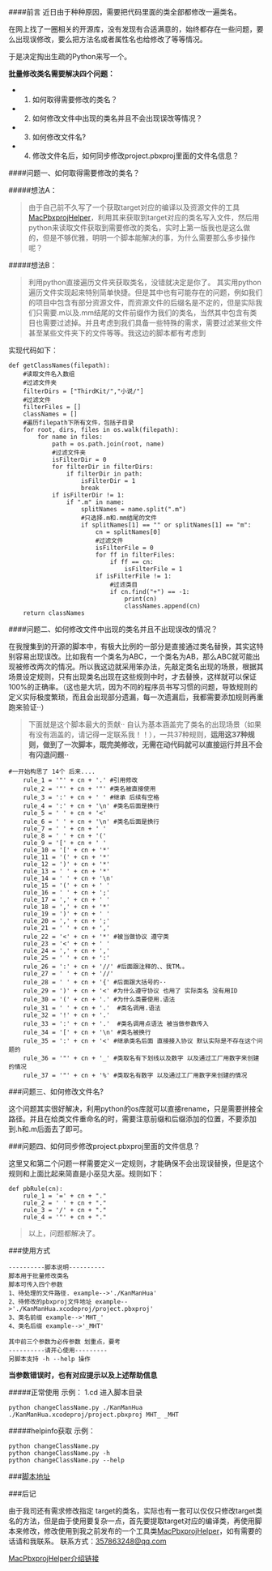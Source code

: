 ####前言
近日由于种种原因，需要把代码里面的类全部都修改一遍类名。

在网上找了一圈相关的开源库，没有发现有合适满意的，始终都存在一些问题，要么出现误修改，要么把方法名或者属性名也给修改了等等情况。

于是决定掏出生疏的Python来写一个。

**批量修改类名需要解决四个问题：**

- 1. 如何取得需要修改的类名？
- 2. 如何修改文件中出现的类名并且不会出现误改等情况？
- 3. 如何修改文件名?
- 4. 修改文件名后，如何同步修改project.pbxproj里面的文件名信息？

####问题一、如何取得需要修改的类名？

#####想法A：

> 由于自己前不久写了一个获取target对应的编译以及资源文件的工具[MacPbxprojHelper](https://github.com/WangKunKun/MacPbxprojHelper)，利用其来获取到target对应的类名写入文件，然后用python来读取文件获取到需要修改的类名，实时上第一版我也是这么做的，但是不够优雅，明明一个脚本能解决的事，为什么需要那么多步操作呢？

#####想法B：
> 利用python直接遍历文件夹获取类名，没错就决定是你了。
其实用python遍历文件实现起来特别简单快捷。但是其中也有可能存在的问题，例如我们的项目中包含有部分资源文件，而资源文件的后缀名是不定的，但是实际我们只需要.m以及.mm结尾的文件前缀作为我们的类名，当然其中包含有类目也需要过滤掉。并且考虑到我们具备一些特殊的需求，需要过滤某些文件甚至某些文件夹下的文件等等。我这边的脚本都有考虑到

实现代码如下：

```
def getClassNames(filepath):
    #读取文件名入数组
    #过滤文件夹
    filterDirs = ["ThirdKit/","小说/"]
    #过滤文件
    filterFiles = []
    classNames = []
    #遍历filepath下所有文件，包括子目录
    for root, dirs, files in os.walk(filepath):
        for name in files:
            path = os.path.join(root, name)
            #过滤文件夹
            isFilterDir = 0
            for filterDir in filterDirs:
                if filterDir in path:
                    isFilterDir = 1
                    break
            if isFilterDir != 1:
                if ".m" in name:
                    splitNames = name.split(".m")
                    #只选择.m和.mm结尾的文件
                    if splitNames[1] == "" or splitNames[1] == "m":
                        cn = splitNames[0]
                        #过滤文件
                        isFilterFile = 0
                        for ff in filterFiles:
                            if ff == cn:
                                isFilterFile = 1
                        if isFilterFile != 1:
                            #过滤类目
                            if cn.find("+") == -1:
                                print(cn)
                                classNames.append(cn)
    return classNames
```

####问题二、如何修改文件中出现的类名并且不出现误改的情况？

在我搜集到的开源的脚本中，有极大比例的一部分是直接通过类名替换，其实这特别容易出现误改。比如我有一个类名为ABC，一个类名为AB，那么ABC就可能出现被修改两次的情况。所以我这边就采用笨办法，先敲定类名出现的场景，根据其场景设定规则，只有出现类名出现在这些规则中时，才去替换，这样就可以保证100%的正确率。（这也是大坑，因为不同的程序员书写习惯的问题，导致规则的定义实际极度繁琐，而且会出现部分遗漏，每一次遗漏后，我都需要添加规则再重跑来验证··）

>下面就是这个脚本最大的贡献·· 自认为基本涵盖完了类名的出现场景（如果有没有涵盖的，请记得一定联系我！！），一共37种规则，**运用这37种规则，做到了一次脚本，既完美修改，无需在动代码就可以直接运行并且不会有闪退问题··**

```
#一开始构思了 14个 后来....
    rule_1 = '"' + cn + '.' #引用修改
    rule_2 = '"' + cn + '"' #类名被直接使用
    rule_3 = ':' + cn + ' ' #继承 后续有空格
    rule_4 = ':' + cn + '\n' #类名后面是换行
    rule_5 = ' ' + cn + '<'
    rule_6 = ' ' + cn + '\n' #类名后面是换行
    rule_7 = ' ' + cn + ' '
    rule_8 = ' ' + cn + '('
    rule_9 = '[' + cn + ' '
    rule_10 = '[' + cn + '*'
    rule_11 = '(' + cn + '*'
    rule_12 = ')' + cn + '*'
    rule_13 = ' ' + cn + '*'
    rule_14 = ' ' + cn + '\n'
    rule_15 = '(' + cn + ' '
    rule_16 = ' ' + cn + ';'
    rule_17 = ',' + cn + ' '
    rule_18 = ',' + cn + '*'
    rule_19 = ')' + cn + ' ' 
    rule_20 = ',' + cn + ';'
    rule_21 = ' ' + cn + ','
    rule_22 = '<' + cn + '*' #被当做协议 遵守类
    rule_23 = '<' + cn + ' '
    rule_24 = ',' + cn + ','
    rule_25 = ' ' + cn + ':'
    rule_26 = ':' + cn + '//' #后面跟注释的、、我TM。。
    rule_27 = ' ' + cn + '//' 
    rule_28 = ' ' + cn + '{' #后面跟大括号的··
    rule_29 = ')' + cn + '<' #为什么遵守协议 也用了 实际类名 没有用ID
    rule_30 = '(' + cn + '.' #为什么类要使用.语法
    rule_31 = ' ' + cn + '.'  #类名调用.语法
    rule_32 = '!' + cn + '.'  
    rule_33 = ':' + cn + '.'  #类名调用点语法 被当做参数传入
    rule_34 = '[' + cn + '\n' #类名被换行
    rule_35 = ':' + cn + '<' #继承类名后面 直接接入协议 默认实际是不存在这个问题的
    rule_36 = '"' + cn + '_' #类取名有下划线以及数字 以及通过工厂用数字来创建的情况
    rule_37 = '"' + cn + '%' #类取名有数字 以及通过工厂用数字来创建的情况
```

###问题三、如何修改文件名?

这个问题其实很好解决，利用python的os库就可以直接rename，只是需要拼接全路径。并且在给类文件重命名的时，需要注意前缀和后缀添加的位置，不要添加到.h和.m后面去了即可。

###问题四、如何同步修改project.pbxproj里面的文件信息？

这里又和第二个问题一样需要定义一定规则，才能确保不会出现误替换，但是这个规则和上面比起来简直是小巫见大巫。规则如下：

```
def pbRule(cn):
    rule_1 = '=' + cn + "."
    rule_2 = ' ' + cn + "."
    rule_3 = '/' + cn + "."
    rule_4 = '"' + cn + "."
```

> 以上，问题都解决了。

###使用方式

    ----------脚本说明----------
    脚本用于批量修改类名
    脚本可传入四个参数
    1、待处理的文件路径. example-->'./KanManHua'
    2、待修改的pbxproj文件地址 example--        >'./KanManHua.xcodeproj/project.pbxproj'
    3、类名前缀 example-->'MHT_'
    4、类名后缀 example-->'_MHT'

    其中前三个参数为必传参数 划重点，要考
    ----------请开心使用---------
    另脚本支持 -h --help 操作
 **当参数错误时，也有对应提示以及上述帮助信息**

#####正常使用
示例：
1.cd 进入脚本目录 
```
python changeClassName.py ./KanManHua ./KanManHua.xcodeproj/project.pbxproj MHT_ _MHT
```

#####helpinfo获取
示例：
```
python changeClassName.py
python changeClassName.py -h
python changeClassName.py --help
```

###[脚本地址](https://github.com/WangKunKun/FefactorClassName)

###后记

由于我司还有需求修改指定 target的类名，实际也有一套可以仅仅只修改target类名的方法，但是由于使用要复杂一点，首先要提取target对应的编译类，再使用脚本来修改，修改使用到我之前发布的一个工具类[MacPbxprojHelper](https://github.com/WangKunKun/MacPbxprojHelper)，如有需要的话请和我联系。
联系方式：357863248@qq.com

[MacPbxprojHelper介绍链接](https://www.jianshu.com/p/6814a593c984)
